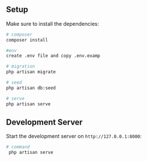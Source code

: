 ## Setup

Make sure to install the dependencies:

```bash
# composer
composer install

#env
create .env file and copy .env.examp

# migration
php artisan migrate

# seed
php artisan db:seed

# serve
php artisan serve
```

## Development Server

Start the development server on `http://127.0.0.1:8000`:

```bash
# command
 php artisan serve

```
